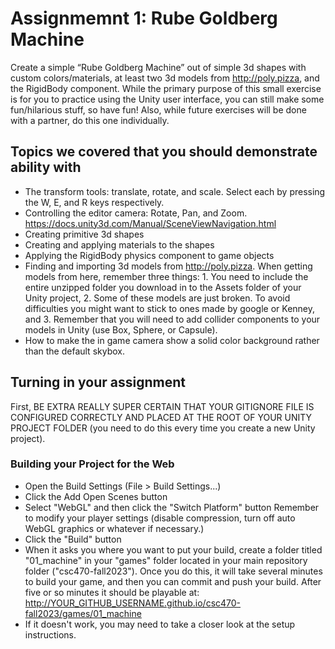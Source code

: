 # Assignmemnt 1: Rube Goldberg Machine
Create a simple “Rube Goldberg Machine” out of simple 3d shapes with custom colors/materials, at least two 3d models from http://poly.pizza, and the RigidBody component. While the primary purpose of this small exercise is for you to practice using the Unity user interface, you can still make some fun/hilarious stuff, so have fun! Also, while future exercises will be done with a partner, do this one individually.

## Topics we covered that you should demonstrate ability with
- The transform tools: translate, rotate, and scale. Select each by pressing the W, E, and R keys respectively.
- Controlling the editor camera: Rotate, Pan, and Zoom. https://docs.unity3d.com/Manual/SceneViewNavigation.html
- Creating primitive 3d shapes
- Creating and applying materials to the shapes
- Applying the RigidBody physics component to game objects
- Finding and importing 3d models from http://poly.pizza. When getting models from here, remember three things: 1. You need to include the entire unzipped folder you download in to the Assets folder of your Unity project, 2. Some of these models are just broken. To avoid difficulties you might want to stick to ones made by google or Kenney, and 3. Remember that you will need to add collider components to your models in Unity (use Box, Sphere, or Capsule).
- How to make the in game camera show a solid color background rather than the default skybox.

## Turning in your assignment
First, BE EXTRA REALLY SUPER CERTAIN THAT YOUR GITIGNORE FILE IS CONFIGURED CORRECTLY AND PLACED AT THE ROOT OF YOUR UNITY PROJECT FOLDER (you need to do this every time you create a new Unity project).

### Building your Project for the Web
- Open the Build Settings (File > Build Settings...)
- Click the Add Open Scenes button
- Select "WebGL" and then click the "Switch Platform" button
Remember to modify your player settings (disable compression, turn off auto WebGL graphics or whatever if necessary.)
- Click the "Build" button
- When it asks you where you want to put your build, create a folder titled "01_machine" in your "games" folder located in your main repository folder ("csc470-fall2023"). Once you do this, it will take several minutes to build your game, and then you can commit and push your build. After five or so minutes it should be playable at: http://YOUR_GITHUB_USERNAME.github.io/csc470-fall2023/games/01_machine
- If it doesn't work, you may need to take a closer look at the setup instructions.